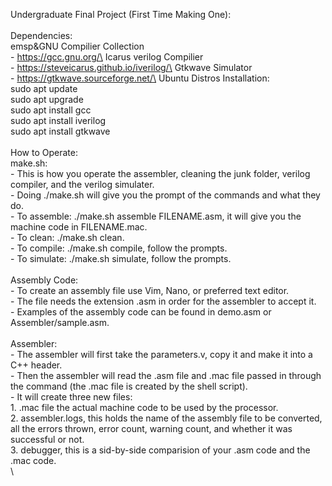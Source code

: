 Undergraduate Final Project (First Time Making One):\
\
Dependencies:\
emsp&GNU Compilier Collection\
      - https://gcc.gnu.org/\
    Icarus verilog Compilier\
      - https://steveicarus.github.io/iverilog/\
    Gtkwave Simulator\
      - https://gtkwave.sourceforge.net/\
Ubuntu Distros Installation:\
    sudo apt update\
    sudo apt upgrade\
    sudo apt install gcc\
    sudo apt install iverilog\
    sudo apt install gtkwave\
\
How to Operate:\
  make.sh:\
    - This is how you operate the assembler, cleaning the junk folder, verilog compiler, and the verilog simulater.\
    - Doing ./make.sh will give you the prompt of the commands and what they do.\
    - To assemble:  ./make.sh assemble FILENAME.asm, it will give you the machine code in FILENAME.mac.\
    - To clean:    ./make.sh clean.\
    - To compile:  ./make.sh compile, follow the prompts.\
    - To simulate: ./make.sh simulate, follow the prompts.\
\
Assembly Code:\
    - To create an assembly file use Vim, Nano, or preferred text editor.\
    - The file needs the extension .asm in order for the assembler to accept it.\
    - Examples of the assembly code can be found in demo.asm or Assembler/sample.asm.\
\
Assembler:\
    - The assembler will first take the parameters.v, copy it and make it into a C++ header.\
    - Then the assembler will read the .asm file and .mac file passed in through the command (the .mac file is created by the shell script).\
    - It will create three new files:\
      1. .mac file the actual machine code to be used by the processor.\
      2. assembler.logs, this holds the name of the assembly file to be converted, all the errors thrown, error count, warning count, and whether it was successful or not.\
      3. debugger, this is a sid-by-side comparision of your .asm code and the .mac code.\
\
